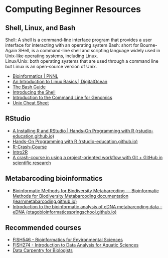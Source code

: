 # Computing Beginner Resources 

## Shell, Linux, and Bash

Shell: A shell is a command-line interface program that provides a user interface for interacting with an operating system
Bash: short for Bourne-Again SHell, is a command-line shell and scripting language widely used in Unix-like operating systems, including Linux.     
Linux/Unix: both operating systems that are used through a command line but Linux is an open-source version of Unix.  

- [Bioinformatics | PNNL](https://www.pnnl.gov/explainer-articles/bioinformatics)   
- [An Introduction to Linux Basics | DigitalOcean](https://www.digitalocean.com/community/tutorials/an-introduction-to-linux-basics)   
- [The Bash Guide](https://guide.bash.academy/)   
- [Introducing the Shell](http://swcarpentry.github.io/shell-novice/01-intro/)  
- [Introduction to the Command Line for Genomics](https://datacarpentry.org/shell-genomics/)  
- [Unix Cheat Sheet](https://avantonder.github.io/Ghana_course/unix_cheat_sheet.html)

## RStudio 

- [A Installing R and RStudio | Hands-On Programming with R (rstudio-education.github.io)](https://rstudio-education.github.io/hopr/starting.html)  
- [Hands-On Programming with R (rstudio-education.github.io)](https://rstudio-education.github.io/hopr/index.html)  
- [R-Crash-Course](https://r-crash-course.github.io/01-rstudio-intro/)   
- [Intro2R](https://intro2r.com/)    
- [A crash-course in using a project-oriented workflow with Git + GitHub in scientific research](https://github.com/OARS-SAFS/projects-with-github)  

## Metabarcoding bioinformatics

- [Bioinformatic Methods for Biodiversity Metabarcoding — Bioinformatic Methods for Biodiversity Metabarcoding documentation (learnmetabarcoding.github.io)](https://learnmetabarcoding.github.io/LearnMetabarcoding/)    
- [Introduction to the bioinformatic analysis of eDNA metabarcoding data – eDNA (otagobioinformaticsspringschool.github.io)](https://otagobioinformaticsspringschool.github.io/2022-obss-day4/01-metabarcoding-basics_v2/index.html)    

## Recommended courses 

- [FISH546 - Bioinformatics for Environmental Sciences](https://github.com/sr320/course-fish546-2021/wiki)    
- [FISH274 - Introduction to Data Analysis for Aquatic Sciences](https://sr320.github.io/course-fish274-2021/)    
- [Data Carpentry for Biologists](https://datacarpentry.org/semester-biology/) 